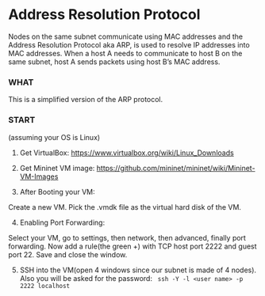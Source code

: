 # Address	 Resolution	Protocol

Nodes	 on	 the	 same	 subnet	 communicate	 using	 MAC	 addresses	 and	 the	 Address	 Resolution	
Protocol aka ARP,	 is	 used	 to	 resolve	 IP	 addresses	 into	 MAC	 addresses.	 When	 a host	 A	 needs	 to	
communicate	to	host	B	on	the	same	subnet,	host	A	sends	packets	using	host	B’s	MAC	address.	

### WHAT

This is a simplified	version	of the	ARP	protocol.

### START
(assuming your OS is Linux)

1. Get VirtualBox:
https://www.virtualbox.org/wiki/Linux_Downloads

2. Get Mininet VM image:
https://github.com/mininet/mininet/wiki/Mininet-VM-Images

3. After Booting your VM:

Create a new VM.
Pick the .vmdk file as the virtual hard disk of the VM.

4. Enabling Port Forwarding:

Select your VM, go to settings, then network, then advanced, finally port forwarding.
Now add a rule(the green +) with TCP host port 2222 and guest port 22.
Save and close the window.

5. SSH into the VM(open 4 windows since our subnet is made of 4 nodes). Also you will be asked for the password:
` ssh -Y -l <user name> -p 2222 localhost`

